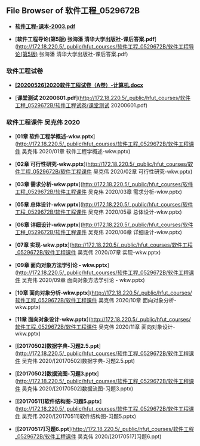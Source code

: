 ## File Browser of 软件工程_0529672B

- [**软件工程-课本-2003.pdf**](http://172.18.220.5/_public/hfut_courses/软件工程_0529672B/软件工程-课本-2003.pdf)

- [**软件工程导论(第5版) 张海潘 清华大学出版社-课后答案.pdf**](http://172.18.220.5/_public/hfut_courses/软件工程_0529672B/软件工程导论(第5版) 张海潘 清华大学出版社-课后答案.pdf)

### 软件工程试卷

- [**[20200526]2020软件工程试卷（A卷）-计算机.docx**](http://172.18.220.5/_public/hfut_courses/软件工程_0529672B/软件工程试卷/[20200526]2020软件工程试卷（A卷）-计算机.docx)

- [**课堂测试 20200601.pdf**](http://172.18.220.5/_public/hfut_courses/软件工程_0529672B/软件工程试卷/课堂测试 20200601.pdf)

### 软件工程课件 吴克伟 2020

- [**01章 软件工程学概述-wkw.pptx**](http://172.18.220.5/_public/hfut_courses/软件工程_0529672B/软件工程课件 吴克伟 2020/01章 软件工程学概述-wkw.pptx)

- [**02章 可行性研究-wkw.pptx**](http://172.18.220.5/_public/hfut_courses/软件工程_0529672B/软件工程课件 吴克伟 2020/02章 可行性研究-wkw.pptx)

- [**03章 需求分析-wkw.pptx**](http://172.18.220.5/_public/hfut_courses/软件工程_0529672B/软件工程课件 吴克伟 2020/03章 需求分析-wkw.pptx)

- [**05章 总体设计-wkw.pptx**](http://172.18.220.5/_public/hfut_courses/软件工程_0529672B/软件工程课件 吴克伟 2020/05章 总体设计-wkw.pptx)

- [**06章 详细设计-wkw.pptx**](http://172.18.220.5/_public/hfut_courses/软件工程_0529672B/软件工程课件 吴克伟 2020/06章 详细设计-wkw.pptx)

- [**07章 实现-wkw.pptx**](http://172.18.220.5/_public/hfut_courses/软件工程_0529672B/软件工程课件 吴克伟 2020/07章 实现-wkw.pptx)

- [**09章 面向对象方法学引论 - wkw.pptx**](http://172.18.220.5/_public/hfut_courses/软件工程_0529672B/软件工程课件 吴克伟 2020/09章 面向对象方法学引论 - wkw.pptx)

- [**10章 面向对象分析-wkw.pptx**](http://172.18.220.5/_public/hfut_courses/软件工程_0529672B/软件工程课件 吴克伟 2020/10章 面向对象分析-wkw.pptx)

- [**11章 面向对象设计-wkw.pptx**](http://172.18.220.5/_public/hfut_courses/软件工程_0529672B/软件工程课件 吴克伟 2020/11章 面向对象设计-wkw.pptx)

- [**[20170502]数据字典-习题2.5.ppt**](http://172.18.220.5/_public/hfut_courses/软件工程_0529672B/软件工程课件 吴克伟 2020/[20170502]数据字典-习题2.5.ppt)

- [**[20170502]数据流图-习题3.pptx**](http://172.18.220.5/_public/hfut_courses/软件工程_0529672B/软件工程课件 吴克伟 2020/[20170502]数据流图-习题3.pptx)

- [**[20170511]软件结构图-习题5.pptx**](http://172.18.220.5/_public/hfut_courses/软件工程_0529672B/软件工程课件 吴克伟 2020/[20170511]软件结构图-习题5.pptx)

- [**[20170517]习题6.ppt**](http://172.18.220.5/_public/hfut_courses/软件工程_0529672B/软件工程课件 吴克伟 2020/[20170517]习题6.ppt)
